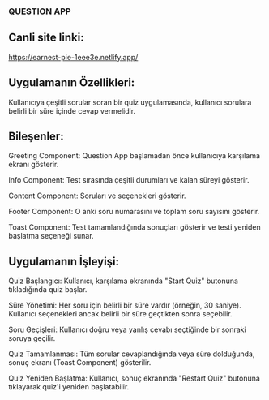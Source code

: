 ### QUESTION APP
## Canli site linki:
https://earnest-pie-1eee3e.netlify.app/

## Uygulamanın Özellikleri:

Kullanıcıya çeşitli sorular soran bir quiz uygulamasında, kullanıcı sorulara belirli bir süre içinde cevap vermelidir.

## Bileşenler:

Greeting Component: Question App başlamadan önce kullanıcıya karşılama ekranı gösterir.

Info Component: Test sırasında çeşitli durumları ve kalan süreyi gösterir.

Content Component: Soruları ve seçenekleri gösterir.

Footer Component: O anki soru numarasını ve toplam soru sayısını gösterir.

Toast Component: Test tamamlandığında sonuçları gösterir ve testi yeniden başlatma seçeneği sunar.

## Uygulamanın İşleyişi:
Quiz Başlangıcı: Kullanıcı, karşılama ekranında "Start Quiz" butonuna tıkladığında quiz başlar.

Süre Yönetimi: Her soru için belirli bir süre vardır (örneğin, 30 saniye). Kullanıcı seçenekleri ancak belirli bir süre geçtikten sonra seçebilir.

Soru Geçişleri: Kullanıcı doğru veya yanlış cevabı seçtiğinde bir sonraki soruya geçilir.

Quiz Tamamlanması: Tüm sorular cevaplandığında veya süre dolduğunda, sonuç ekranı (Toast Component) gösterilir.

Quiz Yeniden Başlatma: Kullanıcı, sonuç ekranında "Restart Quiz" butonuna tıklayarak quiz'i yeniden başlatabilir.
